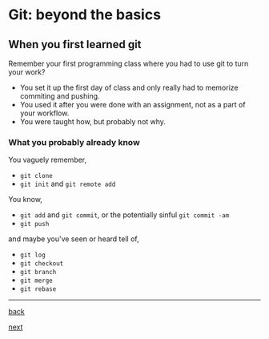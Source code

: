 # Git: beyond the basics

## When you first learned git

Remember your first programming class where you had to use git to turn your
work?

- You set it up the first day of class and only really had to memorize
  commiting and pushing.
- You used it after you were done with an assignment, not as a part of your
  workflow.
- You were taught how, but probably not why.


### What you probably already know

You vaguely remember,
- `git clone`
- `git init` and `git remote add`

You know,
- `git add` and `git commit`, or the potentially sinful `git commit -am`
- `git push`

and maybe you've seen or heard tell of,
- `git log`
- `git checkout`
- `git branch`
- `git merge`
- `git rebase`

---

[back](3.md)

[next](5.md)
